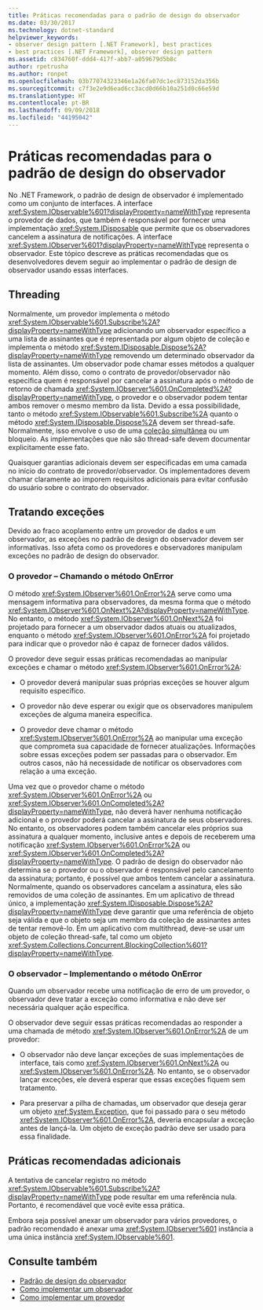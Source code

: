 ```yaml
---
title: Práticas recomendadas para o padrão de design do observador
ms.date: 03/30/2017
ms.technology: dotnet-standard
helpviewer_keywords:
- observer design pattern [.NET Framework], best practices
- best practices [.NET Framework], observer design pattern
ms.assetid: c834760f-ddd4-417f-abb7-a059679d5b8c
author: rpetrusha
ms.author: ronpet
ms.openlocfilehash: 03b77074323346e1a26fa07dc1ec873152da356b
ms.sourcegitcommit: c7f3e2e9d6ead6cc3acd0d66b10a251d0c66e59d
ms.translationtype: HT
ms.contentlocale: pt-BR
ms.lasthandoff: 09/09/2018
ms.locfileid: "44195042"
---
```

# <a name="observer-design-pattern-best-practices"></a>Práticas recomendadas para o padrão de design do observador
No .NET Framework, o padrão de design de observador é implementado como um conjunto de interfaces. A interface <xref:System.IObservable%601?displayProperty=nameWithType> representa o provedor de dados, que também é responsável por fornecer uma implementação <xref:System.IDisposable> que permite que os observadores cancelem a assinatura de notificações. A interface <xref:System.IObserver%601?displayProperty=nameWithType> representa o observador. Este tópico descreve as práticas recomendadas que os desenvolvedores devem seguir ao implementar o padrão de design de observador usando essas interfaces.  
  
## <a name="threading"></a>Threading  
 Normalmente, um provedor implementa o método <xref:System.IObservable%601.Subscribe%2A?displayProperty=nameWithType> adicionando um observador específico a uma lista de assinantes que é representada por algum objeto de coleção e implementa o método <xref:System.IDisposable.Dispose%2A?displayProperty=nameWithType> removendo um determinado observador da lista de assinantes. Um observador pode chamar esses métodos a qualquer momento. Além disso, como o contrato de provedor/observador não especifica quem é responsável por cancelar a assinatura após o método de retorno de chamada <xref:System.IObserver%601.OnCompleted%2A?displayProperty=nameWithType>, o provedor e o observador podem tentar ambos remover o mesmo membro da lista. Devido a essa possibilidade, tanto o método <xref:System.IObservable%601.Subscribe%2A> quanto o método <xref:System.IDisposable.Dispose%2A> devem ser thread-safe. Normalmente, isso envolve o uso de uma [coleção simultânea](../../../docs/standard/parallel-programming/data-structures-for-parallel-programming.md) ou um bloqueio. As implementações que não são thread-safe devem documentar explicitamente esse fato.  
  
 Quaisquer garantias adicionais devem ser especificadas em uma camada no início do contrato de provedor/observador. Os implementadores devem chamar claramente ao imporem requisitos adicionais para evitar confusão do usuário sobre o contrato do observador.  
  
## <a name="handling-exceptions"></a>Tratando exceções  
 Devido ao fraco acoplamento entre um provedor de dados e um observador, as exceções no padrão de design do observador devem ser informativas. Isso afeta como os provedores e observadores manipulam exceções no padrão de design do observador.  
  
### <a name="the-provider----calling-the-onerror-method"></a>O provedor – Chamando o método OnError  
 O método <xref:System.IObserver%601.OnError%2A> serve como uma mensagem informativa para observadores, da mesma forma que o método <xref:System.IObserver%601.OnNext%2A?displayProperty=nameWithType>. No entanto, o método <xref:System.IObserver%601.OnNext%2A> foi projetado para fornecer a um observador dados atuais ou atualizados, enquanto o método <xref:System.IObserver%601.OnError%2A> foi projetado para indicar que o provedor não é capaz de fornecer dados válidos.  
  
 O provedor deve seguir essas práticas recomendadas ao manipular exceções e chamar o método <xref:System.IObserver%601.OnError%2A>:  
  
-   O provedor deverá manipular suas próprias exceções se houver algum requisito específico.  
  
-   O provedor não deve esperar ou exigir que os observadores manipulem exceções de alguma maneira específica.  
  
-   O provedor deve chamar o método <xref:System.IObserver%601.OnError%2A> ao manipular uma exceção que comprometa sua capacidade de fornecer atualizações. Informações sobre essas exceções podem ser passadas para o observador. Em outros casos, não há necessidade de notificar os observadores com relação a uma exceção.  
  
 Uma vez que o provedor chame o método <xref:System.IObserver%601.OnError%2A> ou <xref:System.IObserver%601.OnCompleted%2A?displayProperty=nameWithType>, não deverá haver nenhuma notificação adicional e o provedor poderá cancelar a assinatura de seus observadores. No entanto, os observadores podem também cancelar eles próprios sua assinatura a qualquer momento, inclusive antes e depois de receberem uma notificação <xref:System.IObserver%601.OnError%2A> ou <xref:System.IObserver%601.OnCompleted%2A?displayProperty=nameWithType>. O padrão de design do observador não determina se o provedor ou o observador é responsável pelo cancelamento da assinatura; portanto, é possível que ambos tentem cancelar a assinatura. Normalmente, quando os observadores cancelam a assinatura, eles são removidos de uma coleção de assinantes. Em um aplicativo de thread único, a implementação <xref:System.IDisposable.Dispose%2A?displayProperty=nameWithType> deve garantir que uma referência de objeto seja válida e que o objeto seja um membro da coleção de assinantes antes de tentar removê-lo. Em um aplicativo com multithread, deve-se usar um objeto de coleção thread-safe, tal como um objeto <xref:System.Collections.Concurrent.BlockingCollection%601?displayProperty=nameWithType>.  
  
### <a name="the-observer----implementing-the-onerror-method"></a>O observador – Implementando o método OnError  
 Quando um observador recebe uma notificação de erro de um provedor, o observador deve tratar a exceção como informativa e não deve ser necessária qualquer ação específica.  
  
 O observador deve seguir essas práticas recomendadas ao responder a uma chamada de método <xref:System.IObserver%601.OnError%2A> de um provedor:  
  
-   O observador não deve lançar exceções de suas implementações de interface, tais como <xref:System.IObserver%601.OnNext%2A> ou <xref:System.IObserver%601.OnError%2A>. No entanto, se o observador lançar exceções, ele deverá esperar que essas exceções fiquem sem tratamento.  
  
-   Para preservar a pilha de chamadas, um observador que deseja gerar um objeto <xref:System.Exception>, que foi passado para o seu método <xref:System.IObserver%601.OnError%2A>, deveria encapsular a exceção antes de lançá-la. Um objeto de exceção padrão deve ser usado para essa finalidade.  
  
## <a name="additional-best-practices"></a>Práticas recomendadas adicionais  
 A tentativa de cancelar registro no método <xref:System.IObservable%601.Subscribe%2A?displayProperty=nameWithType> pode resultar em uma referência nula. Portanto, é recomendável que você evite essa prática.  
  
 Embora seja possível anexar um observador para vários provedores, o padrão recomendado é anexar uma <xref:System.IObserver%601> instância a uma única instância <xref:System.IObservable%601>.  
  
## <a name="see-also"></a>Consulte também

- [Padrão de design do observador](../../../docs/standard/events/observer-design-pattern.md)  
- [Como implementar um observador](../../../docs/standard/events/how-to-implement-an-observer.md)  
- [Como implementar um provedor](../../../docs/standard/events/how-to-implement-a-provider.md)
